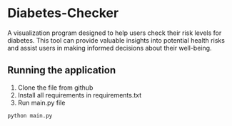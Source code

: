 # Diabetes-Checker

A visualization program designed to help users check their risk levels for diabetes. This tool can provide valuable insights into potential health risks and assist users in making informed decisions about their well-being.

## Running the application

1. Clone the file from github
2. Install all requirements in requirements.txt
3. Run main.py file
```
python main.py
```
